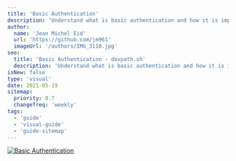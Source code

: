 ```yaml
---
title: 'Basic Authentication'
description: 'Understand what is basic authentication and how it is implemented'
author:
  name: 'Jean Michel Eid'
  url: 'https://github.com/jm961'
  imageUrl: '/authors/IMG_3110.jpg'
seo:
  title: 'Basic Authentication - devpath.sh'
  description: 'Understand what is basic authentication and how it is implemented'
isNew: false
type: 'visual'
date: 2021-05-19
sitemap:
  priority: 0.7
  changefreq: 'weekly'
tags:
  - 'guide'
  - 'visual-guide'
  - 'guide-sitemap'
---
```


[![Basic Authentication](/guides/basic-authentication.png)](/guides/basic-authentication.png)
